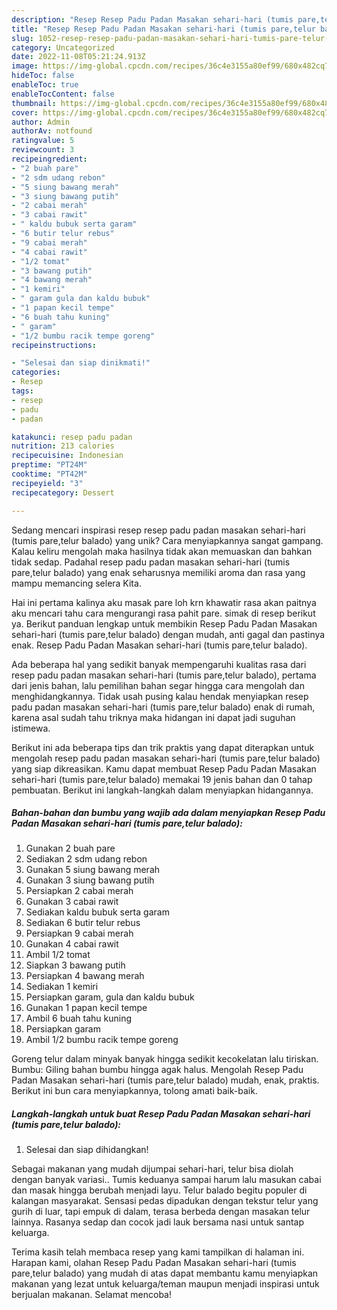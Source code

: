 ```yaml
---
description: "Resep Resep Padu Padan Masakan sehari-hari (tumis pare,telur balado) yang Mantap"
title: "Resep Resep Padu Padan Masakan sehari-hari (tumis pare,telur balado) yang Mantap"
slug: 1052-resep-resep-padu-padan-masakan-sehari-hari-tumis-pare-telur-balado-yang-mantap
category: Uncategorized
date: 2022-11-08T05:21:24.913Z
image: https://img-global.cpcdn.com/recipes/36c4e3155a80ef99/680x482cq70/resep-padu-padan-masakan-sehari-hari-tumis-paretelur-balado-foto-resep-utama.jpg
hideToc: false
enableToc: true
enableTocContent: false
thumbnail: https://img-global.cpcdn.com/recipes/36c4e3155a80ef99/680x482cq70/resep-padu-padan-masakan-sehari-hari-tumis-paretelur-balado-foto-resep-utama.jpg
cover: https://img-global.cpcdn.com/recipes/36c4e3155a80ef99/680x482cq70/resep-padu-padan-masakan-sehari-hari-tumis-paretelur-balado-foto-resep-utama.jpg
author: Admin
authorAv: notfound
ratingvalue: 5
reviewcount: 3
recipeingredient:
- "2 buah pare"
- "2 sdm udang rebon"
- "5 siung bawang merah"
- "3 siung bawang putih"
- "2 cabai merah"
- "3 cabai rawit"
- " kaldu bubuk serta garam"
- "6 butir telur rebus"
- "9 cabai merah"
- "4 cabai rawit"
- "1/2 tomat"
- "3 bawang putih"
- "4 bawang merah"
- "1 kemiri"
- " garam gula dan kaldu bubuk"
- "1 papan kecil tempe"
- "6 buah tahu kuning"
- " garam"
- "1/2 bumbu racik tempe goreng"
recipeinstructions:

- "Selesai dan siap dinikmati!"
categories:
- Resep
tags:
- resep
- padu
- padan

katakunci: resep padu padan 
nutrition: 213 calories
recipecuisine: Indonesian
preptime: "PT24M"
cooktime: "PT42M"
recipeyield: "3"
recipecategory: Dessert

---
```





Sedang mencari inspirasi resep resep padu padan masakan sehari-hari (tumis pare,telur balado) yang unik? Cara menyiapkannya sangat gampang. Kalau keliru mengolah maka hasilnya tidak akan memuaskan dan bahkan tidak sedap. Padahal resep padu padan masakan sehari-hari (tumis pare,telur balado) yang enak seharusnya memiliki aroma dan rasa yang mampu memancing selera Kita.





Hai ini pertama kalinya aku masak pare loh krn khawatir rasa akan paitnya aku mencari tahu cara mengurangi rasa pahit pare. simak di resep berikut ya. Berikut panduan lengkap untuk membikin Resep Padu Padan Masakan sehari-hari (tumis pare,telur balado) dengan mudah, anti gagal dan pastinya enak. Resep Padu Padan Masakan sehari-hari (tumis pare,telur balado).

Ada beberapa hal yang sedikit banyak mempengaruhi kualitas rasa dari resep padu padan masakan sehari-hari (tumis pare,telur balado), pertama dari jenis bahan, lalu pemilihan bahan segar hingga cara mengolah dan menghidangkannya. Tidak usah pusing kalau hendak menyiapkan resep padu padan masakan sehari-hari (tumis pare,telur balado) enak di rumah, karena asal sudah tahu triknya maka hidangan ini dapat jadi suguhan istimewa.






Berikut ini ada beberapa tips dan trik praktis yang dapat diterapkan untuk mengolah resep padu padan masakan sehari-hari (tumis pare,telur balado) yang siap dikreasikan. Kamu dapat membuat Resep Padu Padan Masakan sehari-hari (tumis pare,telur balado) memakai 19 jenis bahan dan 0 tahap pembuatan. Berikut ini langkah-langkah dalam menyiapkan hidangannya.

<!--inarticleads1-->

##### Bahan-bahan dan bumbu yang wajib ada dalam menyiapkan Resep Padu Padan Masakan sehari-hari (tumis pare,telur balado):

1. Gunakan 2 buah pare
1. Sediakan 2 sdm udang rebon
1. Gunakan 5 siung bawang merah
1. Gunakan 3 siung bawang putih
1. Persiapkan 2 cabai merah
1. Gunakan 3 cabai rawit
1. Sediakan  kaldu bubuk serta garam
1. Sediakan 6 butir telur rebus
1. Persiapkan 9 cabai merah
1. Gunakan 4 cabai rawit
1. Ambil 1/2 tomat
1. Siapkan 3 bawang putih
1. Persiapkan 4 bawang merah
1. Sediakan 1 kemiri
1. Persiapkan  garam, gula dan kaldu bubuk
1. Gunakan 1 papan kecil tempe
1. Ambil 6 buah tahu kuning
1. Persiapkan  garam
1. Ambil 1/2 bumbu racik tempe goreng


Goreng telur dalam minyak banyak hingga sedikit kecokelatan lalu tiriskan. Bumbu: Giling bahan bumbu hingga agak halus. Mengolah Resep Padu Padan Masakan sehari-hari (tumis pare,telur balado) mudah, enak, praktis. Berikut ini bun cara menyiapkannya, tolong amati baik-baik. 

<!--inarticleads2-->

##### Langkah-langkah untuk buat Resep Padu Padan Masakan sehari-hari (tumis pare,telur balado):


1. Selesai dan siap dihidangkan!

Sebagai makanan yang mudah dijumpai sehari-hari, telur bisa diolah dengan banyak variasi.. Tumis keduanya sampai harum lalu masukan cabai dan masak hingga berubah menjadi layu. Telur balado begitu populer di kalangan masyarakat. Sensasi pedas dipadukan dengan tekstur telur yang gurih di luar, tapi empuk di dalam, terasa berbeda dengan masakan telur lainnya. Rasanya sedap dan cocok jadi lauk bersama nasi untuk santap keluarga. 

Terima kasih telah membaca resep yang kami tampilkan di halaman ini. Harapan kami, olahan Resep Padu Padan Masakan sehari-hari (tumis pare,telur balado) yang mudah di atas dapat membantu kamu menyiapkan makanan yang lezat untuk keluarga/teman maupun menjadi inspirasi untuk berjualan makanan. Selamat mencoba!
